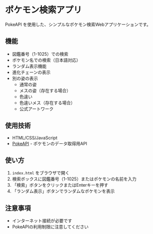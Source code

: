 # ポケモン検索アプリ

PokeAPI を使用した、シンプルなポケモン検索Webアプリケーションです。

## 機能

- 図鑑番号（1-1025）での検索
- ポケモン名での検索（日本語対応）
- ランダム表示機能
- 進化チェーンの表示
- 別の姿の表示
  - 通常の姿
  - メスの姿（存在する場合）
  - 色違い
  - 色違いメス（存在する場合）
  - 公式アートワーク

## 使用技術

- HTML/CSS/JavaScript
- [PokeAPI](https://pokeapi.co/) - ポケモンのデータ取得用API

## 使い方

1. `index.html` をブラウザで開く
2. 検索ボックスに図鑑番号（1-1025）またはポケモンの名前を入力
3. 「検索」ボタンをクリックまたはEnterキーを押す
4. 「ランダム表示」ボタンでランダムなポケモンを表示

## 注意事項

- インターネット接続が必要です
- PokeAPIの利用制限に注意してください

